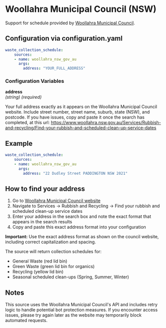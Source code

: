 # Woollahra Municipal Council (NSW)

Support for schedule provided by [Woollahra Municipal Council](https://www.woollahra.nsw.gov.au/).

## Configuration via configuration.yaml

```yaml
waste_collection_schedule:
    sources:
    - name: woollahra_nsw_gov_au
      args:
        address: "YOUR_FULL_ADDRESS"
```

### Configuration Variables

**address**  
*(string) (required)*

Your full address exactly as it appears on the Woollahra Municipal Council website. Include street number, street name, suburb, state (NSW), and postcode. If you have issues, copy and paste it once the search has completed, at this url: https://www.woollahra.nsw.gov.au/Services/Rubbish-and-recycling/Find-your-rubbish-and-scheduled-clean-up-service-dates

## Example

```yaml
waste_collection_schedule:
    sources:
    - name: woollahra_nsw_gov_au
      args:
        address: "22 Dudley Street PADDINGTON NSW 2021"
```

## How to find your address

1. Go to [Woollahra Municipal Council website](https://www.woollahra.nsw.gov.au/)
2. Navigate to Services -> Rubbish and Recycling -> Find your rubbish and scheduled clean-up service dates
3. Enter your address in the search box and note the exact format that appears in the search results
4. Copy and paste this exact address format into your configuration

**Important:** Use the exact address format as shown on the council website, including correct capitalization and spacing.

The source will return collection schedules for:

- General Waste (red lid bin)
- Green Waste (green lid bin for organics)
- Recycling (yellow lid bin)
- Seasonal scheduled clean-ups (Spring, Summer, Winter)

## Notes

This source uses the Woollahra Municipal Council's API and includes retry logic to handle potential bot protection measures. If you encounter access issues, please try again later as the website may temporarily block automated requests.
